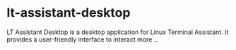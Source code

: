 # lt-assistant-desktop
LT Assistant Desktop is a desktop application for Linux Terminal Assistant. It provides a user-friendly interface to interact
more ..